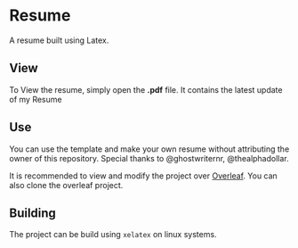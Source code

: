 # Resume
A resume built using Latex.

## View
To View the resume, simply open the **.pdf** file. It contains the latest update of my Resume

## Use
You can use the template and make your own resume without attributing the owner of this repository.
Special thanks to @ghostwriternr, @thealphadollar.

It is recommended to view and modify the project over [Overleaf](https://www.overleaf.com/read/tfhgkrvxmkzb). You can also clone the overleaf project.

## Building
The project can be build using `xelatex` on linux systems.
